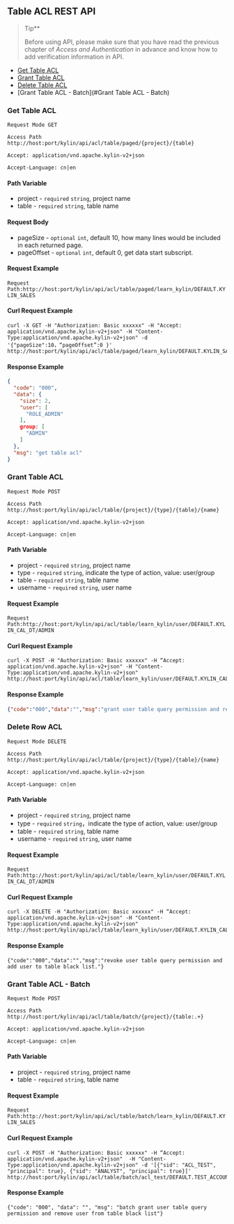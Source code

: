 ## Table ACL REST API

> Tip**
>
> Before using API, please make sure that you have read the previous chapter of *Access and Authentication* in advance and know how to add verification information in API. 


* [Get Table ACL](#get-table-acl)
* [Grant Table ACL](#grant-table-acl)
* [Delete Table ACL](#delete-table-acl)
* [Grant Table ACL - Batch](#Grant Table ACL - Batch)

### Get Table ACL
`Request Mode GET`

`Access Path http://host:port/kylin/api/acl/table/paged/{project}/{table}`

`Accept: application/vnd.apache.kylin-v2+json`

`Accept-Language: cn|en`

#### Path Variable
* project - `required` `string`, project name
* table - `required` `string`, table name

#### Request Body
* pageSize - `optional` `int`, default 10, how many lines would be included in each returned page.
* pageOffset - `optional` `int`, default 0, get data start subscript.

#### Request Example
`Request Path:http://host:port/kylin/api/acl/table/paged/learn_kylin/DEFAULT.KYLIN_SALES`


#### Curl Request Example
```
curl -X GET -H "Authorization: Basic xxxxxx" -H "Accept: application/vnd.apache.kylin-v2+json" -H "Content-Type:application/vnd.apache.kylin-v2+json" -d '{"pageSize":10，“pageOffset”:0 }' http://host:port/kylin/api/acl/table/paged/learn_kylin/DEFAULT.KYLIN_SALES
```

#### Response Example
```json
{
  "code": "000",
  "data": {
    "size": 2,
    "user": [
      "ROLE_ADMIN"
    ],
    group: [
      "ADMIN"
    ]
  },
  "msg": "get table acl"
}
```

### Grant Table ACL
`Request Mode POST`

`Access Path http://host:port/kylin/api/acl/table/{project}/{type}/{table}/{name}`

`Accept: application/vnd.apache.kylin-v2+json`

`Accept-Language: cn|en`

#### Path Variable
* project - `required` `string`, project name
* type - `required` `string`, indicate the type of action, value: user/group
* table - `required` `string`, table name
* username - `required` `string`, user name

#### Request Example
`Request Path:http://host:port/kylin/api/acl/table/learn_kylin/user/DEFAULT.KYLIN_CAL_DT/ADMIN`

#### Curl Request Example
```
curl -X POST -H "Authorization: Basic xxxxxx" -H “Accept: application/vnd.apache.kylin-v2+json" -H "Content-Type:application/vnd.apache.kylin-v2+json" http://host:port/kylin/api/acl/table/learn_kylin/user/DEFAULT.KYLIN_CAL_DT/ADMIN
```

#### Response Example
```json
{"code":"000","data":"","msg":"grant user table query permission and remove user from table black list."}
```

### Delete Row ACL
`Request Mode DELETE`

`Access Path http://host:port/kylin/api/acl/table/{project}/{type}/{table}/{name}`

`Accept: application/vnd.apache.kylin-v2+json`

`Accept-Language: cn|en`

#### Path Variable
* project - `required` `string`, project name
* type - `required` `string`，indicate the type of action, value: user/group
* table - `required` `string`, table name
* username - `required` `string`, user name

#### Request Example
`Request Path:http://host:port/kylin/api/acl/table/learn_kylin/user/DEFAULT.KYLIN_CAL_DT/ADMIN`

#### Curl Request Example
```
curl -X DELETE -H "Authorization: Basic xxxxxx" -H “Accept: application/vnd.apache.kylin-v2+json" -H "Content-Type:application/vnd.apache.kylin-v2+json" http://host:port/kylin/api/acl/table/learn_kylin/user/DEFAULT.KYLIN_CAL_DT/ADMIN
```

#### Response Example
```
{"code":"000","data":"","msg":"revoke user table query permission and add user to table black list."}
```
### Grant Table ACL - Batch

`Request Mode POST`

`Access Path http://host:port/kylin/api/acl/table/batch/{project}/{table:.+}`

`Accept: application/vnd.apache.kylin-v2+json`

`Accept-Language: cn|en`

#### Path Variable

- project - `required` `string`, project name
- table - `required` `string`, table name

#### Request Example

`Request Path:http://host:port/kylin/api/acl/table/batch/learn_kylin/DEFAULT.KYLIN_SALES`

#### Curl Request Example

```
curl -X POST -H "Authorization: Basic xxxxxx" -H “Accept: application/vnd.apache.kylin-v2+json"  -H "Content-Type:application/vnd.apache.kylin-v2+json" -d '[{"sid": "ACL_TEST", "principal": true}, {"sid": "ANALYST", "principal": true}]' http://host:port/kylin/api/acl/table/batch/acl_test/DEFAULT.TEST_ACCOUNT
```

#### Response Example

```
{"code": "000", "data": "", "msg": "batch grant user table query permission and remove user from table black list"}
```

